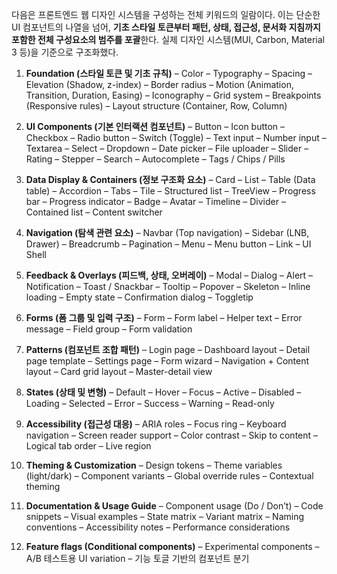 다음은 프론트엔드 웹 디자인 시스템을 구성하는 전체 키워드의 일람이다. 이는 단순한 UI 컴포넌트의 나열을 넘어, **기초 스타일 토큰부터 패턴, 상태, 접근성, 문서화 지침까지 포함한 전체 구성요소의 범주를 포괄**한다. 실제 디자인 시스템(MUI, Carbon, Material 3 등)을 기준으로 구조화했다.

1. **Foundation (스타일 토큰 및 기초 규칙)**
   – Color
   – Typography
   – Spacing
   – Elevation (Shadow, z-index)
   – Border radius
   – Motion (Animation, Transition, Duration, Easing)
   – Iconography
   – Grid system
   – Breakpoints (Responsive rules)
   – Layout structure (Container, Row, Column)

2. **UI Components (기본 인터랙션 컴포넌트)**
   – Button
   – Icon button
   – Checkbox
   – Radio button
   – Switch (Toggle)
   – Text input
   – Number input
   – Textarea
   – Select
   – Dropdown
   – Date picker
   – File uploader
   – Slider
   – Rating
   – Stepper
   – Search
   – Autocomplete
   – Tags / Chips / Pills

3. **Data Display & Containers (정보 구조화 요소)**
   – Card
   – List
   – Table (Data table)
   – Accordion
   – Tabs
   – Tile
   – Structured list
   – TreeView
   – Progress bar
   – Progress indicator
   – Badge
   – Avatar
   – Timeline
   – Divider
   – Contained list
   – Content switcher

4. **Navigation (탐색 관련 요소)**
   – Navbar (Top navigation)
   – Sidebar (LNB, Drawer)
   – Breadcrumb
   – Pagination
   – Menu
   – Menu button
   – Link
   – UI Shell

5. **Feedback & Overlays (피드백, 상태, 오버레이)**
   – Modal
   – Dialog
   – Alert
   – Notification
   – Toast / Snackbar
   – Tooltip
   – Popover
   – Skeleton
   – Inline loading
   – Empty state
   – Confirmation dialog
   – Toggletip

6. **Forms (폼 그룹 및 입력 구조)**
   – Form
   – Form label
   – Helper text
   – Error message
   – Field group
   – Form validation

7. **Patterns (컴포넌트 조합 패턴)**
   – Login page
   – Dashboard layout
   – Detail page template
   – Settings page
   – Form wizard
   – Navigation + Content layout
   – Card grid layout
   – Master-detail view

8. **States (상태 및 변형)**
   – Default
   – Hover
   – Focus
   – Active
   – Disabled
   – Loading
   – Selected
   – Error
   – Success
   – Warning
   – Read-only

9. **Accessibility (접근성 대응)**
   – ARIA roles
   – Focus ring
   – Keyboard navigation
   – Screen reader support
   – Color contrast
   – Skip to content
   – Logical tab order
   – Live region

10. **Theming & Customization**
    – Design tokens
    – Theme variables (light/dark)
    – Component variants
    – Global override rules
    – Contextual theming

11. **Documentation & Usage Guide**
    – Component usage (Do / Don’t)
    – Code snippets
    – Visual examples
    – State matrix
    – Variant matrix
    – Naming conventions
    – Accessibility notes
    – Performance considerations

12. **Feature flags (Conditional components)**
    – Experimental components
    – A/B 테스트용 UI variation
    – 기능 토글 기반의 컴포넌트 분기

